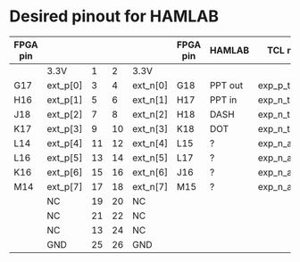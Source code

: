 # Desired pinout for HAMLAB


| FPGA pin |          |  |  |          | FPGA pin | HAMLAB  | TCL name        |
|----------|----------|--|--|----------|----------|---------|-----------------|
|          | 3.3V     | 1| 2| 3.3V     |          |         |                 |
| G17      | ext_p[0] | 3| 4| ext_n[0] | G18      | PPT out | exp_p_tri_io[0] |
| H16      | ext_p[1] | 5| 6| ext_n[1] | H17      | PPT in  | exp_n_tri_io[0] |
| J18      | ext_p[2] | 7| 8| ext_n[2] | H18      | DASH    | exp_n_tri_io[2] |
| K17      | ext_p[3] | 9|10| ext_n[3] | K18      | DOT     | exp_n_tri_io[1] |
| L14      | ext_p[4] |11|12| ext_n[4] | L15      | ?       | exp_n_alex[0]   |
| L16      | ext_p[5] |13|14| ext_n[5] | L17      | ?       | exp_n_alex[1]   |
| K16      | ext_p[6] |15|16| ext_n[6] | J16      | ?       | exp_n_alex[2]   |
| M14      | ext_p[7] |17|18| ext_n[7] | M15      | ?       | exp_n_alex[3]   |
|          | NC       |19|20| NC       |          |         |                 |
|          | NC       |21|22| NC       |          |         |                 |
|          | NC       |13|24| NC       |          |         |                 |
|          | GND      |25|26| GND      |          |         |                 |
